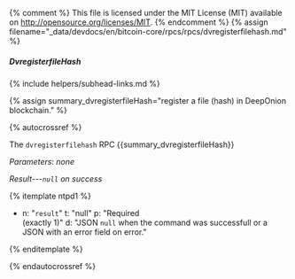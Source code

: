 {% comment %}
This file is licensed under the MIT License (MIT) available on
http://opensource.org/licenses/MIT.
{% endcomment %}
{% assign filename="_data/devdocs/en/bitcoin-core/rpcs/rpcs/dvregisterfilehash.md" %}

##### DvregisterfileHash
{% include helpers/subhead-links.md %}

{% assign summary_dvregisterfileHash="register a file (hash) in DeepOnion blockchain." %}

{% autocrossref %}

The `dvregisterfilehash` RPC {{summary_dvregisterfileHash}}

*Parameters: none*

*Result---`null` on success*

{% itemplate ntpd1 %}
- n: "`result`"
  t: "null"
  p: "Required<br>(exactly 1)"
  d: "JSON `null` when the command was successfull or a JSON with an error field on error."

{% enditemplate %}

{% endautocrossref %}
